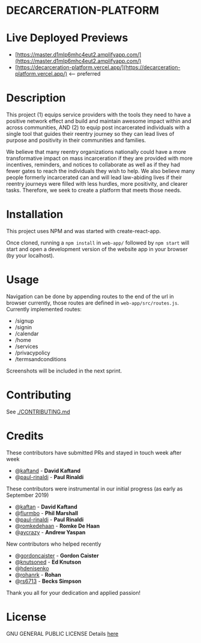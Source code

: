 # DECARCERATION-PLATFORM
# Live Deployed Previews
* [https://master.d1mlp6mhc4eut2.amplifyapp.com/](https://master.d1mlp6mhc4eut2.amplifyapp.com/)
* [https://decarceration-platform.vercel.app/](https://decarceration-platform.vercel.app/) <-- preferred

# Description
This project (1) equips service providers with the tools they need to have a positive network effect and build and maintain awesome impact within and across communities, AND (2) to equip post incarcerated individuals with a single tool that guides their reentry journey so they can lead lives of purpose and positivity in their communities and families.

We believe that many reentry organizations nationally could have a more transformative impact on mass incarceration if they are provided with more incentives, reminders, and notices to collaborate as well as if they had fewer gates to reach the individuals they wish to help. We also believe many people formerly incarcerated can and will lead law-abiding lives if their reentry journeys were filled with less hurdles, more positivity, and clearer tasks. Therefore, we seek to create a platform that meets those needs.

# Installation
This project uses NPM and was started with create-react-app.

Once cloned, running a ```npm install``` in ```web-app/``` followed by ```npm start``` will start and open a development version of the website app in your browser (by your localhost).   

# Usage
Navigation can be done by appending routes to the end of the url in browser currently, those routes are defined in ```web-app/src/routes.js```.
Currently implemented routes:
* /signup
* /signin
* /calendar
* /home
* /services
* /privacypolicy
* /termsandconditions

Screenshots will be included in the next sprint.

# Contributing
See [./CONTRIBUTING.md](https://github.com/codeformilwaukee/DECARCERATION-PLATFORM/blob/master/CONTRIBUTING.md)

# Credits
These contributors have submitted PRs and stayed in touch week after week

* @[kaftand](https://github.com/kaftand) - **David Kaftand**
* @[paul-rinaldi](https://github.com/paul-rinaldi) - **Paul Rinaldi**
    
These contributors were instrumental in our initial progress (as early as September 2019)

* @[kaftan](https://github.com/kaftand) - **David Kaftand**
* @[flurmbo](https://github.com/flurmbo) - **Phil Marshall**
* @[paul-rinaldi](https://github.com/paul-rinaldi) - **Paul Rinaldi**
* @[romkedehaan](https://github.com/romkedehaan) - **Romke De Haan**
* @[aycrazy](https://github.com/aycrazy) - **Andrew Yaspan**

New contributors who helped recently

* @[gordoncaister](https://github.com/gordoncaister) - **Gordon Caister**
* @[knutsoned](https://github.com/knutsoned) - **Ed Knutson**
* @[hdenisenko](https://github.com/hdenisenko)
* @[rohanrk](https://github.com/rohanrk) - **Rohan**
* @[rs6713](https://github.com/rs6713) - **Becks Simpson**


Thank you all for your dedication and applied passion!

# License
GNU GENERAL PUBLIC LICENSE
Details [here](https://github.com/codeformilwaukee/DECARCERATION-PLATFORM/blob/master/LICENSE)
